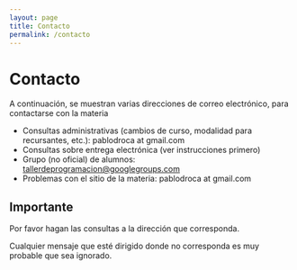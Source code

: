 ```yaml
---
layout: page
title: Contacto
permalink: /contacto
---
```


# Contacto

A continuación, se muestran varias direcciones de correo electrónico, para contactarse con la materia

* Consultas administrativas (cambios de curso, modalidad para recursantes, etc.): pablodroca at gmail.com
* Consultas sobre entrega electrónica (ver instrucciones primero)
* Grupo (no oficial) de alumnos: tallerdeprogramacion@googlegroups.com
* Problemas con el sitio de la materia: pablodroca at gmail.com

## Importante

Por favor hagan las consultas a la dirección que corresponda.

Cualquier mensaje que esté dirigido donde no corresponda es muy probable que sea ignorado.
